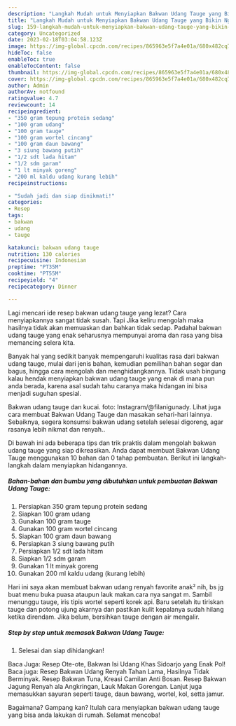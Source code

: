 ```yaml
---
description: "Langkah Mudah untuk Menyiapkan Bakwan Udang Tauge yang Bikin Ngiler, Buat Buka Puasa}"
title: "Langkah Mudah untuk Menyiapkan Bakwan Udang Tauge yang Bikin Ngiler, Buat Buka Puasa}"
slug: 159-langkah-mudah-untuk-menyiapkan-bakwan-udang-tauge-yang-bikin-ngiler-buat-buka-puasa
category: Uncategorized
date: 2023-02-18T03:04:58.123Z
image: https://img-global.cpcdn.com/recipes/865963e5f7a4e01a/680x482cq70/bakwan-udang-tauge-foto-resep-utama.jpg
hideToc: false
enableToc: true
enableTocContent: false
thumbnail: https://img-global.cpcdn.com/recipes/865963e5f7a4e01a/680x482cq70/bakwan-udang-tauge-foto-resep-utama.jpg
cover: https://img-global.cpcdn.com/recipes/865963e5f7a4e01a/680x482cq70/bakwan-udang-tauge-foto-resep-utama.jpg
author: Admin
authorAv: notfound
ratingvalue: 4.7
reviewcount: 14
recipeingredient:
- "350 gram tepung protein sedang"
- "100 gram udang"
- "100 gram tauge"
- "100 gram wortel cincang"
- "100 gram daun bawang"
- "3 siung bawang putih"
- "1/2 sdt lada hitam"
- "1/2 sdm garam"
- "1 lt minyak goreng"
- "200 ml kaldu udang kurang lebih"
recipeinstructions:

- "Sudah jadi dan siap dinikmati!"
categories:
- Resep
tags:
- bakwan
- udang
- tauge

katakunci: bakwan udang tauge 
nutrition: 130 calories
recipecuisine: Indonesian
preptime: "PT35M"
cooktime: "PT55M"
recipeyield: "4"
recipecategory: Dinner

---
```



Lagi mencari ide resep bakwan udang tauge yang lezat? Cara menyiapkannya sangat tidak susah. Tapi Jika keliru mengolah maka hasilnya tidak akan memuaskan dan bahkan tidak sedap. Padahal bakwan udang tauge yang enak seharusnya mempunyai aroma dan rasa yang bisa memancing selera kita.


Banyak hal yang sedikit banyak mempengaruhi kualitas rasa dari bakwan udang tauge, mulai dari jenis bahan, kemudian pemilihan bahan segar dan bagus, hingga cara mengolah dan menghidangkannya. Tidak usah bingung kalau hendak menyiapkan bakwan udang tauge yang enak di mana pun anda berada, karena asal sudah tahu caranya maka hidangan ini bisa menjadi suguhan spesial.

Bakwan udang tauge dan kucai. foto: Instagram/@filanigunady. Lihat juga cara membuat Bakwan Udang Tauge dan masakan sehari-hari lainnya. Sebaiknya, segera konsumsi bakwan udang setelah selesai digoreng, agar rasanya lebih nikmat dan renyah..


Di bawah ini ada beberapa tips dan trik praktis dalam mengolah bakwan udang tauge yang siap dikreasikan. Anda dapat membuat Bakwan Udang Tauge menggunakan 10 bahan dan 0 tahap pembuatan. Berikut ini langkah-langkah dalam menyiapkan hidangannya.

<!--inarticleads1-->

##### Bahan-bahan dan bumbu yang dibutuhkan untuk pembuatan Bakwan Udang Tauge:

1. Persiapkan 350 gram tepung protein sedang
1. Siapkan 100 gram udang
1. Gunakan 100 gram tauge
1. Gunakan 100 gram wortel cincang
1. Siapkan 100 gram daun bawang
1. Persiapkan 3 siung bawang putih
1. Persiapkan 1/2 sdt lada hitam
1. Siapkan 1/2 sdm garam
1. Gunakan 1 lt minyak goreng
1. Gunakan 200 ml kaldu udang (kurang lebih)


Hari ini saya akan membuat bakwan udang renyah favorite anak² nih, bs jg buat menu buka puasa ataupun lauk makan.cara nya sangat m. Sambil menunggu tauge, iris tipis wortel seperti korek api. Baru setelah itu tiriskan tauge dan potong ujung akarnya dan pastikan kulit kepalanya sudah hilang ketika direndam. Jika belum, bersihkan tauge dengan air mengalir. 

<!--inarticleads2-->

##### Step by step untuk memasak Bakwan Udang Tauge:


1. Selesai dan siap dihidangkan!

Baca Juga: Resep Ote-ote, Bakwan Isi Udang Khas Sidoarjo yang Enak Pol! Baca juga: Resep Bakwan Udang Renyah Tahan Lama, Hasilnya Tidak Berminyak. Resep Bakwan Tuna, Kreasi Camilan Anti Bosan. Resep Bakwan Jagung Renyah ala Angkringan, Lauk Makan Gorengan. Lanjut juga memasukkan sayuran seperti tauge, daun bawang, wortel, kol, setta jamur. 

Bagaimana? Gampang kan? Itulah cara menyiapkan bakwan udang tauge yang bisa anda lakukan di rumah. Selamat mencoba!
